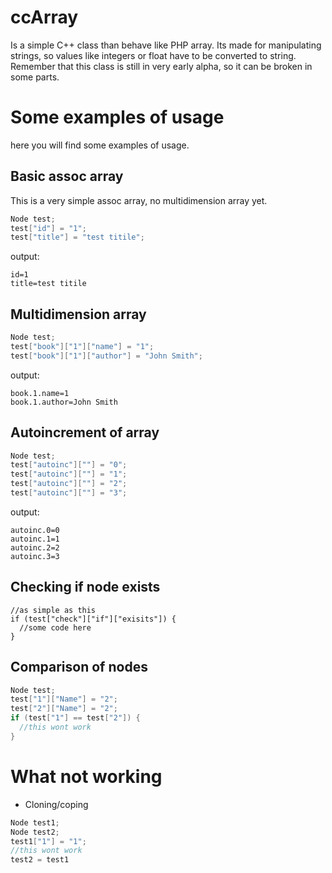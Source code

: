 ccArray
=======

Is a simple C++ class than behave like PHP array. Its made for manipulating strings, so values like integers or float have to be converted to string. Remember that this class is still in very early alpha, so it can be broken in some parts.

# Some examples of usage
here you will find some examples of usage.
## Basic assoc array

This is a very simple assoc array, no multidimension array yet. 

```cpp
Node test;
test["id"] = "1";
test["title"] = "test titile";  
```
output:
```
id=1
title=test titile
```
## Multidimension array

```cpp
Node test;
test["book"]["1"]["name"] = "1";
test["book"]["1"]["author"] = "John Smith";  
```
output:
```
book.1.name=1
book.1.author=John Smith
```
## Autoincrement of array

```cpp
Node test;
test["autoinc"][""] = "0";
test["autoinc"][""] = "1";
test["autoinc"][""] = "2";
test["autoinc"][""] = "3";
```
output:
```
autoinc.0=0
autoinc.1=1
autoinc.2=2
autoinc.3=3
```

## Checking if node exists
```
//as simple as this
if (test["check"]["if"]["exisits"]) {
  //some code here
}
```

## Comparison of nodes
```cpp
Node test;
test["1"]["Name"] = "2";
test["2"]["Name"] = "2";
if (test["1"] == test["2"]) {
  //this wont work
}
```

# What not working

 - Cloning/coping
```cpp
Node test1;
Node test2;
test1["1"] = "1";
//this wont work
test2 = test1
```